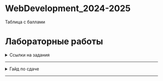 # WebDevelopment_2024-2025

Таблица с баллами
# Лабораторные работы 

<details>
  <summary>Ссылки на задания</summary>
  1. Лаб 1
  2. Лаб 2 
</details>

___
<details>
  <summary>Гайд по сдаче</summary>
	
Для сдачи лабораторной работы необходимо: 
	
	1. Сделать форк данного репозитория;
	2. Создать отдельную ветку для каждой лабораторной работы, которую вы хотите загрузить в данный репозиторий; 
	3. Загрузить код и отчет по лабораторной работе по следующему пути: 
		works/номер_группы/фио/номер_лабы
	4. Создать пулл реквест с данной лабораторной работой. Пулл реквест должен быть озаглавлен следующим образом: 
		номер_группы/фио/номер_лабы 
После того, как вышеописанные процедуры будут выполнены, работа может быть защищена у преподавателя. 

**Пример**.

Иванов Иван сделал лабораторную работу номер 1. Теперь он хочет загрузить работу в репозиторий, чтобы в дальнейшем её сдать. Для этого он: 

	1. Форкает данный репозиторий и клонирует его к себе на компьютер. 
	2. В склонированном репозитории он создает ветку lab_1 
	3. Иван переходит в данную ветку, заходит в папочку works и создает там следующие подпапки: K33392/Иванов_Иван/lab1 
	4. В новосозданную папку lab1 он загружает свой код и отчет
	5. Затем Иван пушит изменения при помощи команды git push
	6. Далее Иван переходит в GitHub и создает пулл реквест, которы называет: "K33392/Иванов_Иван/Лаб_1"
	7. Наконец, Иван идет на защиту, где получает свой заслуженный максимум баллов! 
 
</details>

___

